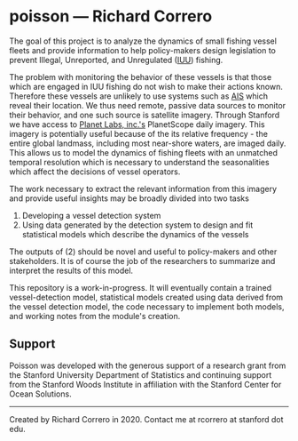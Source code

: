 poisson &mdash; Richard Correro
==============================

The goal of this project is to analyze the dynamics of small fishing vessel fleets and provide information to help policy-makers design legislation to prevent Illegal, Unreported, and Unregulated ([IUU](https://en.wikipedia.org/wiki/Illegal,_unreported_and_unregulated_fishing)) fishing.

The problem with monitoring the behavior of these vessels is that those which are engaged in IUU fishing do not wish to make their actions known. Therefore these vessels are unlikely to use systems such as [AIS](https://en.wikipedia.org/wiki/Automatic_identification_system) which reveal their location. We thus need remote, passive data sources to monitor their behavior, and one such source is satellite imagery. Through Stanford we have access to [Planet Labs, inc.'s](https://www.planet.com/) PlanetScope daily imagery. This imagery is potentially useful because of the its relative frequency - the entire global landmass, including most near-shore waters, are imaged daily. This allows us to model the dynamics of fishing fleets with an unmatched temporal resolution which is necessary to understand the seasonalities which affect the decisions of vessel operators. 

The work necessary to extract the relevant information from this imagery and provide useful insights may be broadly divided into two tasks

1. Developing a vessel detection system
2. Using data generated by the detection system to design and fit statistical models which describe the dynamics of the vessels

The outputs of (2) should be novel and useful to policy-makers and other stakeholders. It is of course the job of the researchers to summarize and interpret the results of this model.

This repository is a work-in-progress. It will eventually contain a trained vessel-detection model, statistical models created using data derived from the vessel detection model, the code necessary to implement both models, and working notes from the module's creation.

Support
-----------

Poisson was developed with the generous support of a research grant from the Stanford University Department of Statistics and continuing support from the Stanford Woods Institute in affiliation with the Stanford Center for Ocean Solutions.

------------
Created by Richard Correro in 2020. Contact me at rcorrero at stanford dot edu.